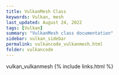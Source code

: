 ```yaml
---
title: VulkanMesh Class
keywords: Vulkan, mesh
last_updated: August 24, 2022
tags: [Vulkan]
summary: "VulkanMesh class documentation"
sidebar: vulkan_sidebar
permalink: vulkancode_vulkanmesh.html
folder: vulkancode
---
```


vulkan_vulkanmesh
{% include links.html %}
